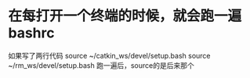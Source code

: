 # 在每打开一个终端的时候，就会跑一遍bashrc
如果写了两行代码
source ~/catkin_ws/devel/setup.bash
source ~/rm_ws/devel/setup.bash
跑一遍后，source的是后来那个
